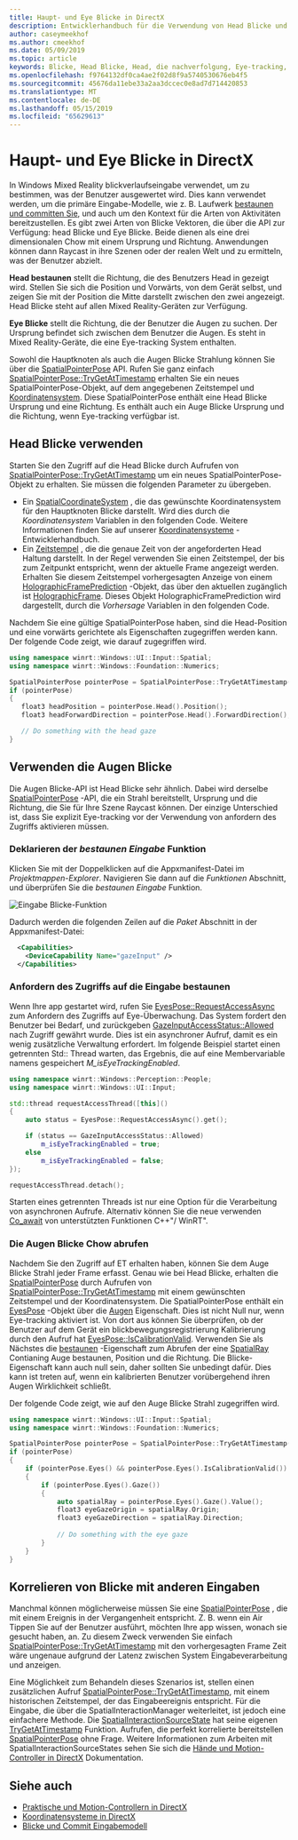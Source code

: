 ```yaml
---
title: Haupt- und Eye Blicke in DirectX
description: Entwicklerhandbuch für die Verwendung von Head Blicke und Eye-tracking in systemeigenen DirectX-apps.
author: caseymeekhof
ms.author: cmeekhof
ms.date: 05/09/2019
ms.topic: article
keywords: Blicke, Head Blicke, Head, die nachverfolgung, Eye-tracking, Directx, Eingabe, Hologramme
ms.openlocfilehash: f9764132df0ca4ae2f02d8f9a5740530676eb4f5
ms.sourcegitcommit: 45676da11ebe33a2aa3dccec0e8ad7d714420853
ms.translationtype: MT
ms.contentlocale: de-DE
ms.lasthandoff: 05/15/2019
ms.locfileid: "65629613"
---
```

# <a name="head-and-eye-gaze-in-directx"></a>Haupt- und Eye Blicke in DirectX

In Windows Mixed Reality blickverlaufseingabe verwendet, um zu bestimmen, was der Benutzer ausgewertet wird. Dies kann verwendet werden, um die primäre Eingabe-Modelle, wie z. B. Laufwerk [bestaunen und committen Sie](gaze-and-commit.md), und auch um den Kontext für die Arten von Aktivitäten bereitzustellen. Es gibt zwei Arten von Blicke Vektoren, die über die API zur Verfügung: head Blicke und Eye Blicke.  Beide dienen als eine drei dimensionalen Chow mit einem Ursprung und Richtung. Anwendungen können dann Raycast in ihre Szenen oder der realen Welt und zu ermitteln, was der Benutzer abzielt.

**Head bestaunen** stellt die Richtung, die des Benutzers Head in gezeigt wird. Stellen Sie sich die Position und Vorwärts, von dem Gerät selbst, und zeigen Sie mit der Position die Mitte darstellt zwischen den zwei angezeigt.  Head Blicke steht auf allen Mixed Reality-Geräten zur Verfügung.

**Eye Blicke** stellt die Richtung, die der Benutzer die Augen zu suchen. Der Ursprung befindet sich zwischen dem Benutzer die Augen.  Es steht in Mixed Reality-Geräte, die eine Eye-tracking System enthalten.

Sowohl die Hauptknoten als auch die Augen Blicke Strahlung können Sie über die [SpatialPointerPose](https://docs.microsoft.com/en-us/uwp/api/Windows.UI.Input.Spatial.SpatialPointerPose) API. Rufen Sie ganz einfach [SpatialPointerPose::TryGetAtTimestamp](https://docs.microsoft.com/en-us/uwp/api/windows.ui.input.spatial.spatialpointerpose.trygetattimestamp) erhalten Sie ein neues SpatialPointerPose-Objekt, auf dem angegebenen Zeitstempel und [Koordinatensystem](coordinate-systems-in-directx.md). Diese SpatialPointerPose enthält eine Head Blicke Ursprung und eine Richtung. Es enthält auch ein Auge Blicke Ursprung und die Richtung, wenn Eye-tracking verfügbar ist.

## <a name="using-head-gaze"></a>Head Blicke verwenden

Starten Sie den Zugriff auf die Head Blicke durch Aufrufen von [SpatialPointerPose::TryGetAtTimestamp](https://docs.microsoft.com/en-us/uwp/api/windows.ui.input.spatial.spatialpointerpose.trygetattimestamp) um ein neues SpatialPointerPose-Objekt zu erhalten. Sie müssen die folgenden Parameter zu übergeben.
 - Ein [SpatialCoordinateSystem](https://docs.microsoft.com/en-us/uwp/api/windows.perception.spatial.spatialcoordinatesystem) , die das gewünschte Koordinatensystem für den Hauptknoten Blicke darstellt. Wird dies durch die *Koordinatensystem* Variablen in den folgenden Code. Weitere Informationen finden Sie auf unserer [Koordinatensysteme](coordinate-systems-in-directx.md) -Entwicklerhandbuch.
 - Ein [Zeitstempel](https://docs.microsoft.com/en-us/uwp/api/windows.graphics.holographic.holographicframeprediction.timestamp#Windows_Graphics_Holographic_HolographicFramePrediction_Timestamp) , die die genaue Zeit von der angeforderten Head Haltung darstellt.  In der Regel verwenden Sie einen Zeitstempel, der bis zum Zeitpunkt entspricht, wenn der aktuelle Frame angezeigt werden. Erhalten Sie diesem Zeitstempel vorhergesagten Anzeige von einem [HolographicFramePrediction](https://docs.microsoft.com/en-us/uwp/api/Windows.Graphics.Holographic.HolographicFramePrediction) -Objekt, das über den aktuellen zugänglich ist [HolographicFrame](https://docs.microsoft.com/en-us/uwp/api/windows.graphics.holographic.holographicframe).  Dieses Objekt HolographicFramePrediction wird dargestellt, durch die *Vorhersage* Variablen in den folgenden Code.

 Nachdem Sie eine gültige SpatialPointerPose haben, sind die Head-Position und eine vorwärts gerichtete als Eigenschaften zugegriffen werden kann.  Der folgende Code zeigt, wie darauf zugegriffen wird.

 ```cpp
using namespace winrt::Windows::UI::Input::Spatial;
using namespace winrt::Windows::Foundation::Numerics;

SpatialPointerPose pointerPose = SpatialPointerPose::TryGetAtTimestamp(coordinateSystem, prediction.Timestamp());
if (pointerPose)
{
    float3 headPosition = pointerPose.Head().Position();
    float3 headForwardDirection = pointerPose.Head().ForwardDirection();

    // Do something with the head gaze
}
```

## <a name="using-eye-gaze"></a>Verwenden die Augen Blicke

Die Augen Blicke-API ist Head Blicke sehr ähnlich.  Dabei wird derselbe [SpatialPointerPose](https://docs.microsoft.com/en-us/uwp/api/Windows.UI.Input.Spatial.SpatialPointerPose) -API, die ein Strahl bereitstellt, Ursprung und die Richtung, die Sie für Ihre Szene Raycast können.  Der einzige Unterschied ist, dass Sie explizit Eye-tracking vor der Verwendung von anfordern des Zugriffs aktivieren müssen.

### <a name="declaring-the-gaze-input-capability"></a>Deklarieren der *bestaunen Eingabe* Funktion

Klicken Sie mit der Doppelklicken auf die Appxmanifest-Datei im *Projektmappen-Explorer*.  Navigieren Sie dann auf die *Funktionen* Abschnitt, und überprüfen Sie die *bestaunen Eingabe* Funktion. 

![Eingabe Blicke-Funktion](images/gaze-input-capability.png)

Dadurch werden die folgenden Zeilen auf die *Paket* Abschnitt in der Appxmanifest-Datei:
```xml
  <Capabilities>
    <DeviceCapability Name="gazeInput" />
  </Capabilities>
```

### <a name="requesting-access-to-gaze-input"></a>Anfordern des Zugriffs auf die Eingabe bestaunen
Wenn Ihre app gestartet wird, rufen Sie [EyesPose::RequestAccessAsync](https://docs.microsoft.com/en-us/uwp/api/windows.perception.people.eyespose.requestaccessasync#Windows_Perception_People_EyesPose_RequestAccessAsync) zum Anfordern des Zugriffs auf Eye-Überwachung. Das System fordert den Benutzer bei Bedarf, und zurückgeben [GazeInputAccessStatus::Allowed](https://docs.microsoft.com/en-us/uwp/api/windows.ui.input.gazeinputaccessstatus) nach Zugriff gewährt wurde. Dies ist ein asynchroner Aufruf, damit es ein wenig zusätzliche Verwaltung erfordert. Im folgende Beispiel startet einen getrennten Std:: Thread warten, das Ergebnis, die auf eine Membervariable namens gespeichert *M_isEyeTrackingEnabled*.

```cpp
using namespace winrt::Windows::Perception::People;
using namespace winrt::Windows::UI::Input;

std::thread requestAccessThread([this]()
{
    auto status = EyesPose::RequestAccessAsync().get();

    if (status == GazeInputAccessStatus::Allowed)
        m_isEyeTrackingEnabled = true;
    else
        m_isEyeTrackingEnabled = false;
});

requestAccessThread.detach();

```

Starten eines getrennten Threads ist nur eine Option für die Verarbeitung von asynchronen Aufrufe.  Alternativ können Sie die neue verwenden [Co_await](https://docs.microsoft.com/en-us/windows/uwp/cpp-and-winrt-apis/concurrency) von unterstützten Funktionen C++"/ WinRT".

### <a name="getting-the-eye-gaze-ray"></a>Die Augen Blicke Chow abrufen

Nachdem Sie den Zugriff auf ET erhalten haben, können Sie dem Auge Blicke Strahl jeder Frame erfasst.  Genau wie bei Head Blicke, erhalten die [SpatialPointerPose](https://docs.microsoft.com/en-us/uwp/api/Windows.UI.Input.Spatial.SpatialPointerPose) durch Aufrufen von [SpatialPointerPose::TryGetAtTimestamp](https://docs.microsoft.com/en-us/uwp/api/windows.ui.input.spatial.spatialpointerpose.trygetattimestamp) mit einem gewünschten Zeitstempel und der Koordinatensystem. Die SpatialPointerPose enthält ein [EyesPose](https://docs.microsoft.com/en-us/uwp/api/windows.perception.people.eyespose) -Objekt über die [Augen](https://docs.microsoft.com/en-us/uwp/api/windows.ui.input.spatial.spatialpointerpose.eyes) Eigenschaft. Dies ist nicht Null nur, wenn Eye-tracking aktiviert ist. Von dort aus können Sie überprüfen, ob der Benutzer auf dem Gerät ein blickbewegungsregistrierung Kalibrierung durch den Aufruf hat [EyesPose::IsCalibrationValid](https://docs.microsoft.com/en-us/uwp/api/windows.perception.people.eyespose.iscalibrationvalid#Windows_Perception_People_EyesPose_IsCalibrationValid).  Verwenden Sie als Nächstes die [bestaunen](https://docs.microsoft.com/en-us/uwp/api/windows.perception.people.eyespose.gaze#Windows_Perception_People_EyesPose_Gaze) -Eigenschaft zum Abrufen der eine [SpatialRay](https://docs.microsoft.com/en-us/uwp/api/windows.perception.spatial.spatialray) Contianing Auge bestaunen, Position und die Richtung. Die Blicke-Eigenschaft kann auch null sein, daher sollten Sie unbedingt dafür. Dies kann ist treten auf, wenn ein kalibrierten Benutzer vorübergehend ihren Augen Wirklichkeit schließt.

Der folgende Code zeigt, wie auf den Auge Blicke Strahl zugegriffen wird.

```cpp
using namespace winrt::Windows::UI::Input::Spatial;
using namespace winrt::Windows::Foundation::Numerics;

SpatialPointerPose pointerPose = SpatialPointerPose::TryGetAtTimestamp(coordinateSystem, prediction.Timestamp());
if (pointerPose)
{
    if (pointerPose.Eyes() && pointerPose.Eyes().IsCalibrationValid())
    {
        if (pointerPose.Eyes().Gaze())
        {
            auto spatialRay = pointerPose.Eyes().Gaze().Value();
            float3 eyeGazeOrigin = spatialRay.Origin;
            float3 eyeGazeDirection = spatialRay.Direction;
            
            // Do something with the eye gaze
        }
    }
}

```

## <a name="correlating-gaze-with-other-inputs"></a>Korrelieren von Blicke mit anderen Eingaben

Manchmal können möglicherweise müssen Sie eine [SpatialPointerPose](https://docs.microsoft.com/en-us/uwp/api/windows.ui.input.spatial.spatialpointerpose) , die mit einem Ereignis in der Vergangenheit entspricht. Z. B. wenn ein Air Tippen Sie auf der Benutzer ausführt, möchten Ihre app wissen, wonach sie gesucht haben, an. Zu diesem Zweck verwenden Sie einfach [SpatialPointerPose::TryGetAtTimestamp](https://docs.microsoft.com/en-us/uwp/api/windows.ui.input.spatial.spatialpointerpose.trygetattimestamp) mit den vorhergesagten Frame Zeit wäre ungenaue aufgrund der Latenz zwischen System Eingabeverarbeitung und anzeigen.

Eine Möglichkeit zum Behandeln dieses Szenarios ist, stellen einen zusätzlichen Aufruf [SpatialPointerPose::TryGetAtTimestamp](https://docs.microsoft.com/en-us/uwp/api/windows.ui.input.spatial.spatialpointerpose.trygetattimestamp), mit einem historischen Zeitstempel, der das Eingabeereignis entspricht.  Für die Eingabe, die über die SpatialInteractionManager weiterleitet, ist jedoch eine einfachere Methode. Die [SpatialInteractionSourceState](https://docs.microsoft.com/en-us/uwp/api/windows.ui.input.spatial.spatialinteractionsourcestate) hat seine eigenen [TryGetAtTimestamp](https://docs.microsoft.com/en-us/uwp/api/windows.ui.input.spatial.spatialinteractionsourcestate.trygetpointerpose) Funktion. Aufrufen, die perfekt korrelierte bereitstellen [SpatialPointerPose](https://docs.microsoft.com/en-us/uwp/api/windows.ui.input.spatial.spatialpointerpose) ohne Frage. Weitere Informationen zum Arbeiten mit SpatialInteractionSourceStates sehen Sie sich die [Hände und Motion-Controller in DirectX](hands-and-motion-controllers-in-directx.md) Dokumentation.

## <a name="see-also"></a>Siehe auch
* [Praktische und Motion-Controllern in DirectX](hands-and-motion-controllers-in-directx.md)
* [Koordinatensysteme in DirectX](coordinate-systems-in-directx.md)
* [Blicke und Commit Eingabemodell](gaze-and-commit.md)

